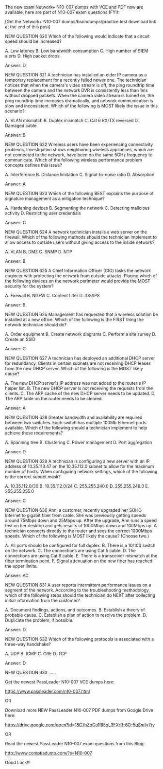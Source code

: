 The new exam Network+ N10-007 dumps with VCE and PDF now are available, here are part of N10-007 exam questions (FYI):

[Get the Network+ N10-007 dumps/braindumps/practice test download link at the end of this post]

NEW QUESTION 620
Which of the following would indicate that a circuit speed should be increased?

A.	Low latency
B.	Low bandwidth consumption
C.	High number of SIEM alerts
D.	High packet drops

Answer: D

NEW QUESTION 621
A technician has installed an older IP camera as a temporary replacement for a recently failed newer one. The technician notices that when the camera's video stream is off, the ping roundtrip time between the camera and the network DVR is consistently less than 1ms without dropped packets. When the camera video stream is turned on, the ping roundtrip time increases dramatically, and network communication is slow and inconsistent. Which of the following is MOST likely the issue in this scenario?

A.	VLAN mismatch
B.	Duplex mismatch
C.	Cat 6 RX/TX reversed
D.	Damaged cable

Answer: B

NEW QUESTION 622
Wireless users have been experiencing connectivity problems. Investigation shows neighboring wireless appliances, which are not connected to the network, have been on the same 5GHz frequency to communicate. Which of the following wireless performance problem concepts defines this issue?

A.	Interference
B.	Distance limitation
C.	Signal-to-noise ratio
D.	Absorption

Answer: A

NEW QUESTION 623
Which of the following BEST explains the purpose of signature management as a mitigation technique?

A.	Hardening devices
B.	Segmenting the network
C.	Detecting malicious activity
D.	Restricting user credentials

Answer: C

NEW QUESTION 624
A network technician installs a web server on the firewall. Which of the following methods should the technician implement to allow access to outside users without giving access to the inside network?

A.	VLAN
B.	DMZ
C.	SNMP
D.	NTP

Answer: B

NEW QUESTION 625
A Chief Information Officer (CIO) tasks the network engineer with protecting the network from outside attacks. Placing which of the following devices on the network perimeter would provide the MOST security for the system?

A.	Firewall
B.	NGFW
C.	Content filter
D.	IDS/IPS

Answer: B

NEW QUESTION 626
Management has requested that a wireless solution be installed at a new office. Which of the following is the FIRST thing the network technician should do?

A.	Order equipment
B.	Create network diagrams
C.	Perform a site survey
D.	Create an SSID

Answer: C

NEW QUESTION 627
A technician has deployed an additional DHCP server for redundancy. Clients in certain subnets are not receiving DHCP leases from the new DHCP server. Which of the following is the MOST likely cause?

A.	The new DHCP server's IP address was not added to the router's IP helper list.
B.	The new DHCP server is not receiving the requests from the clients.
C.	The ARP cache of the new DHCP server needs to be updated.
D.	The ARP table on the router needs to be cleared.

Answer: A

NEW QUESTION 628
Greater bandwidth and availability are required between two switches. Each switch has multiple 100Mb Ethernet ports available. Which of the following should a technician implement to help achieve these requirements?

A.	Spanning tree
B.	Clustering
C.	Power management
D.	Port aggregation

Answer: D

NEW QUESTION 629
A technician is configuring a new server with an IP address of 10.35.113.47 on the 10.35.112.0 subnet to allow for the maximum number of hosts. When configuring network settings, which of the following is the correct subnet mask?

A.	10.35.112.0/30
B.	10.35.112.0/24
C.	255.255.240.0
D.	255.255.248.0
E.	255.255.255.0

Answer: C

NEW QUESTION 630
Ann, a customer, recently upgraded her SOHO Internet to gigabit fiber from cable. She was previously getting speeds around 75Mbps down and 25Mbps up. After the upgrade, Ann runs a speed test on her desktop and gets results of 1000Mbps down and 100Mbps up. A technician connects directly to the router and sees the correct 1000Mbps speeds. Which of the following is MOST likely the cause? (Choose two.)

A.	All ports should be configured for full duplex.
B.	There is a 10/100 switch on the network.
C.	The connections are using Cat 5 cable.
D.	The connections are using Cat 6 cable.
E.	There is a transceiver mismatch at the fiber termination point.
F.	Signal attenuation on the new fiber has reached the upper limits.

Answer: AC

NEW QUESTION 631
A user reports intermittent performance issues on a segment of the network. According to the troubleshooting methodology, which of the following steps should the technician do NEXT after collecting initial information from the customer?

A.	Document findings, actions, and outcomes.
B.	Establish a theory of probable cause.
C.	Establish a plan of action to resolve the problem.
D.	Duplicate the problem, if possible.

Answer: D

NEW QUESTION 632
Which of the following protocols is associated with a three-way handshake?

A.	UDP
B.	ICMP
C.	GRE
D.	TCP

Answer: D

NEW QUESTION 633
......

Get the newest PassLeader N10-007 VCE dumps here:

https://www.passleader.com/n10-007.html

OR

Download more NEW PassLeader N10-007 PDF dumps from Google Drive here:

https://drive.google.com/open?id=18G7nZoCo1Rl5qL3FXrR-6O-5qSmfy7ty

OR

Read the newest PassLeader N10-007 exam questions from this Blog:

http://www.comptiadump.com/?s=N10-007

Good Luck!!!
